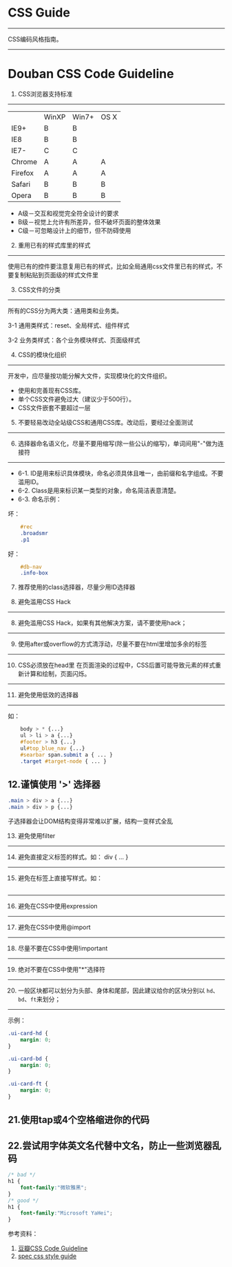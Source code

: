 # CSS Guide

---

CSS编码风格指南。

---

Douban CSS Code Guideline 
===================

 1. CSS浏览器支持标准 
-------------------

<table width="50%">
<tbody><tr><td> </td><td> WinXP </td><td> Win7+ </td><td> OS X 
</td></tr><tr><td> IE9+ </td><td> B  </td><td> B </td><td> 
</td></tr><tr><td> IE8 </td><td> B  </td><td> B </td><td> 
</td></tr><tr><td> IE7- </td><td> C  </td><td> C </td><td> 
</td></tr><tr><td> Chrome </td><td> A  </td><td> A </td><td> A 
</td></tr><tr><td> Firefox </td><td> A </td><td> A </td><td> A 
</td></tr><tr><td> Safari </td><td> B  </td><td> B </td><td> B 
</td></tr><tr><td> Opera </td><td> B  </td><td> B </td><td> B 
</td></tr></tbody></table>

*  A级－交互和视觉完全符全设计的要求
*  B级－视觉上允许有所差异，但不破坏页面的整体效果
*  C级－可忽略设计上的细节，但不防碍使用


2. 重用已有的样式库里的样式
---------------------
使用已有的控件要注意复用已有的样式，比如全局通用css文件里已有的样式，不要复制粘贴到页面级的样式文件里
 

3. CSS文件的分类
---------------------
 所有的CSS分为两大类：通用类和业务类。

 3-1 通用类样式：reset、全局样式、组件样式
 
 3-2 业务类样式：各个业务模块样式、页面级样式

4. CSS的模块化组织 
---------------------
 开发中，应尽量按功能分解大文件，实现模块化的文件组织。

 * 使用和完善现有CSS库。
 * 单个CSS文件避免过大（建议少于500行）。
 * CSS文件嵌套不要超过一层

5. 不要轻易改动全站级CSS和通用CSS库。改动后，要经过全面测试
---------------------------------------------------------

6. 选择器命名语义化，尽量不要用缩写(除一些公认的缩写)，单词间用"-"做为连接符
-----------------------------------------------------------------------
 * 6-1. ID是用来标识具体模块，命名必须具体且唯一，由前缀和名字组成。不要滥用ID。
 * 6-2. Class是用来标识某一类型的对象，命名简洁表意清楚。
 * 6-3. 命名示例：

坏：

```css
    #rec
    .broadsmr
    .p1
```   

好：

```css
    #db-nav
    .info-box
```
7. 推荐使用的class选择器，尽量少用ID选择器


8. 避免滥用CSS Hack
-----------------------

8. 避免滥用CSS Hack，如果有其他解决方案，请不要使用hack；
-----------------------

9. 使用after或overflow的方式清浮动，尽量不要在html里增加多余的标签
--------------------------------------------------------

10. CSS必须放在head里
在页面渲染的过程中，CSS后置可能导致元素的样式重新计算和绘制，页面闪烁。
--------------------

11. 避免使用低效的选择器
---------------------
如：

```css
    body > * {...}
    ul > li > a {...}
    #footer > h3 {...}
    ul#top_blue_nav {...}
    #searbar span.submit a { ... }
    .target #target-node { ... }
```
12.谨慎使用 '>' 选择器
--------------------
 ```css
 .main > div > a {...}
 .main > div > p {...}
 ```
 子选择器会让DOM结构变得非常难以扩展，结构一变样式全乱
 
13. 避免使用filter
--------------------

14. 避免直接定义标签的样式。如： div { ... } 
---------------------------

15. 避免在标签上直接写样式。如：<div style="margin-bottom:30px;"> 
-----------------------------------------------------------

16. 避免在CSS中使用expression
---------------------------

17. 避免在CSS中使用@import
---------------------------

18. 尽量不要在CSS中使用!important
-----------------------------

19. 绝对不要在CSS中使用"*"选择符
----------------------------
20. 一般区块都可以划分为头部、身体和尾部，因此建议给你的区块分别以 `hd`、`bd`、`ft`来划分；
--------------------
示例：

```css
.ui-card-hd {
    margin: 0;
}

.ui-card-bd {
    margin: 0;
}

.ui-card-ft {
    margin: 0;
}
```
21.使用tap或4个空格缩进你的代码
--------------------

22.尝试用字体英文名代替中文名，防止一些浏览器乱码
--------------------
```css
/* bad */
h1 {
    font-family:"微软雅黑";
}
/* good */
h1 {
    font-family:"Microsoft YaHei";
}

```

参考资料： 

1. [豆瓣CSS Code Guideline](https://github.com/kejun/CSS-Code-Guideline)
2. [spec css style guide](https://github.com/ecomfe/spec/blob/master/css-style-guide.md)
